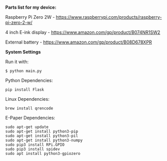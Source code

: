 **Parts list for my device:**

Raspberry Pi Zero 2W -  https://www.raspberrypi.com/products/raspberry-pi-zero-2-w/

4 inch E-ink display -  https://www.amazon.com/gp/product/B074NR1SW2

External battery - https://www.amazon.com/gp/product/B08D678XPR

**System Settings**

Run it with:
```
$ python main.py
```

Python Dependencies:
```
pip install Flask 
```

Linux Dependencies:
```
brew install qrencode
```

E-Paper Dependencies:
```
sudo apt-get update
sudo apt-get install python3-pip
sudo apt-get install python3-pil
sudo apt-get install python3-numpy
sudo pip3 install RPi.GPIO
sudo pip3 install spidev
sudo apt install python3-gpiozero
```
